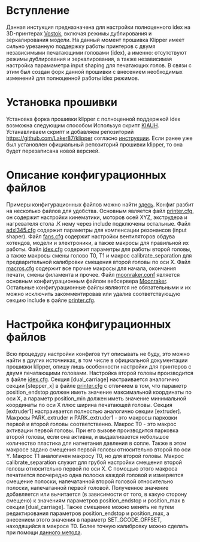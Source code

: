 # Вступление
Данная инстукция предназначена для настройки полноценного idex на 3D-принтерах [Vostok](https://k3d.tech/vostok), включая режимы дублирования и зеркалирования модели.
На данный момент прошивка Klipper имеет сильно урезанную поддержку работы принтеров с двумя независимыми печатающими головами (idex), а именно: отсутствуют режимы дублирования и зеркалирования, а также независимая настройка парамаметра input shaping для печатающих голов. В связи с этим был создан форк данной прошивки с внесением необходимых изменений для полноценной работы idex режимов.

# Установка прошивки
Установка форка прошивки klipper с полноценной поддержкой idex возможна следующим способом
Используя скрипт [KIAUH](https://github.com/th33xitus/kiauh).
Устанавливаем скрипт и добавляем репозиторий https://github.com/Laker87/klipper согласно [инструкции](https://github.com/th33xitus/kiauh/blob/master/klipper_repos.txt.example). Если ранее уже был установлен официальный репозиторий прошивки klipper, то она будет перезаписана новой версией. 

# Описание конфигурационных файлов
Примеры конфигурационных файлов можно найти [здесь](https://github.com/Laker87/klipper_config). Конфиг разбит на несколько файлов для удобства. 
Основным является файл [printer.cfg](https://github.com/Laker87/klipper_config/blob/master/printer.cfg), он содержит настройки кинематики, моторов осей XYZ, экструдера и нагревателя стола .К нему через include подключены остальные.
Файл [adxl345.cfg](https://github.com/Laker87/klipper_config/blob/master/adxl345.cfg) содержит параметры для компенсации резонансов (input shaper).
Файл [fans.cfg](https://github.com/Laker87/klipper_config/blob/master/fans.cfg) содержит настройки вентиляторов обдува хотендов, модели и электроники, а также макросы для правильной их работы.
Файл [idex.cfg](https://github.com/Laker87/klipper_config/blob/master/idex.cfg) содержит параметры для работы второй головы, а также макросы смены голово Т0, Т1 и макрос calibrate_separation для предварительной калибровки смещения второй головы по оси X.
Файл [macros.cfg](https://github.com/Laker87/klipper_config/blob/master/macros.cfg) содержит все прочие макросы для начала, окончания печати, смены филамента и прочее.
Файл [moonraker.conf](https://github.com/Laker87/klipper_config/blob/master/moonraker.conf) является основным конфигурационным файлом вебсервера [Moonraker](https://github.com/Arksine/moonraker).
Остальные конфигурационные файлы являются не обязательными и их можно исключить закомментировав или удалив соответствующую секцию include в файле [printer.cfg](https://github.com/Laker87/klipper_config/blob/master/printer.cfg).

# Настройка конфигурационных файлов
Всю процедуру настройки конфигов тут описывать не буду, это можно найти в других источниках, в том числе в официальной документации прошивки klipper, опишу лишь особенности настройки для принтеров с двумя печатающими головами.
Настройка второй головы производится в файле [idex.cfg](https://github.com/Laker87/klipper_config/blob/master/idex.cfg). 
Секция [dual_carriage] настраивается аналогично секции [stepper_x] в файле [printer.cfg](https://github.com/Laker87/klipper_config/blob/master/printer.cfg) с отличием в том, что параметр position_endstop должен иметь значение максимальной координаты по оси X, а параметр position_min должен иметь значение минимальной координаты по оси X плюс ширина печатающей головы.
Секция [extruder1] настраивается полностью аналогично секции [extruder].
Макросы PARK_extruder и PARK_extruder1 - это макросы парковки первой и второй головы соответственно.
Макрос Т0 - это макрос активации первой головы. При его вызове производится парковка второй головы, если она активна, и выдавливается небольшое количество пластика для нагнетания давления в сопле. Также в этом макросе задано смещения первой головы относительно второй по оси Y.
Макрос Т1 аналогичен макросу Т0, но для второй головы.
Макрос calibrate_separation служит для грубой настройки смещения второй головы относительно первой по оси X. С помощью этого макроса печатается поочередно одна полоска каждой головой и измеряется смещение полоски, напечатанной второй головой относительно полоски, напечатанной первой головой. Полученное значение добавляется или вычитается (в зависимости от того, в какую сторону смещено) к значениям параметров position_endstop и position_max в секции [dual_carriage]. Также смещение можно менять не путем редактирования параметров position_endstop и position_max, а внесением этого значения в параметр SET_GCODE_OFFSET, находящийся в макросе Т0. Более точную калибровку можно сделать при помощи [данного метода](https://www.thingiverse.com/thing:3873434).
